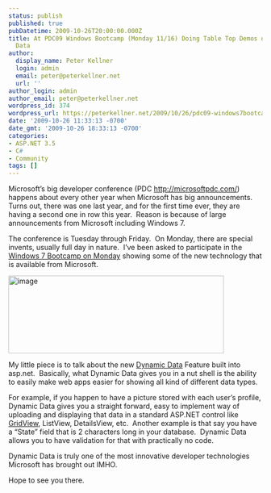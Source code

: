 ```yaml
---
status: publish
published: true
pubDatetime: 2009-10-26T20:00:00.000Z
title: At PDC09 Windows Bootcamp (Monday 11/16) Doing Table Top Demos of ASP.NET Dynamic
  Data
author:
  display_name: Peter Kellner
  login: admin
  email: peter@peterkellner.net
  url: ''
author_login: admin
author_email: peter@peterkellner.net
wordpress_id: 374
wordpress_url: https://peterkellner.net/2009/10/26/pdc09-windows7bootcamp-showingdynamicdata-aspnet/
date: '2009-10-26 11:33:13 -0700'
date_gmt: '2009-10-26 18:33:13 -0700'
categories:
- ASP.NET 3.5
- C#
- Community
tags: []
---
```

<p> Microsoft’s big developer conference (PDC <a href="http://microsoftpdc.com/">http://microsoftpdc.com/</a>) happens about every other year when Microsoft has big announcements.&#160; Turns out, there was one last year, and for the first time ever, they are having a second one in row this year.&#160; Reason is because of large announcements from Microsoft including Windows 7.</p>
<p>The conference is Tuesday through Friday.&#160; On Monday, there are special invents, usually full day in nature.&#160; I’ve been asked to participate in the <a href="http://microsoftpdc.com/Sessions/WKSP08">Windows 7 Bootcamp on Monday</a> showing some of the new technology that is available from Microsoft.</p>
<p><a href="/FilesForWebDownload/AtPDC09WindowsBootcampMon.NETDynamicData_9FE7/image.png"><img style="border-right-width: 0px; display: inline; border-top-width: 0px; border-bottom-width: 0px; border-left-width: 0px" title="image" border="0" alt="image" src="/FilesForWebDownload/AtPDC09WindowsBootcampMon.NETDynamicData_9FE7/image_thumb.png" width="427" height="154" /></a></p>
<p> <!--more-->
<p>My little piece is to talk about the new <a href="http://www.asp.net/dynamicdata/">Dynamic Data</a> Feature built into asp.net.&#160; Basically, what Dynamic Data gives you in a nut shell is the ability to easily make web apps easier for showing all kind of different data types.</p>
<p>For example, if you happen to have a picture stored with each user’s profile, Dynamic Data gives you a straight forward, easy to implement way of uploading and displaying that data in a standard ASP.NET control like <a href="http://msdn.microsoft.com/en-us/library/system.web.ui.webcontrols.gridview.aspx">GridView</a>, ListView, DetailsView, etc.&#160; Another example is that say you have a “State” field that is 2 characters long in your database.&#160; Dynamic Data allows you to have validation for that with practically no code.</p>
<p>Dynamic Data is truly one of the most innovative developer technologies Microsoft has brought out IMHO.</p>
<p>Hope to see you there.</p>
